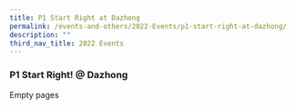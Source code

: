 ```yaml
---
title: P1 Start Right at Dazhong
permalink: /events-and-others/2022-Events/p1-start-right-at-dazhong/
description: ""
third_nav_title: 2022 Events
---
```

### P1 Start Right! @ Dazhong

Empty pages
